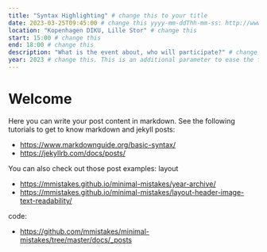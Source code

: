 ```yaml
---
title: "Syntax Highlighting" # change this to your title
date: 2023-03-25T09:45:00 # change this yyyy-mm-ddThh-mm-ss: http://www.timestamp-converter.com/ ISO format
location: "Kopenhagen DIKU, Lille Stor" # change this
start: 15:00 # change this
end: 18:00 # change this
description: "What is the event about, who will participate?" # change this
year: 2023 # change this. This is an additional parameter to ease the filtering
---
```


# Welcome

Here you can write your post content in markdown. See the following tutorials to get to know markdown and jekyll posts:
- https://www.markdownguide.org/basic-syntax/
- https://jekyllrb.com/docs/posts/

You can also check out those post examples:
layout
- https://mmistakes.github.io/minimal-mistakes/year-archive/
- https://mmistakes.github.io/minimal-mistakes/layout-header-image-text-readability/

code: 
- https://github.com/mmistakes/minimal-mistakes/tree/master/docs/_posts

